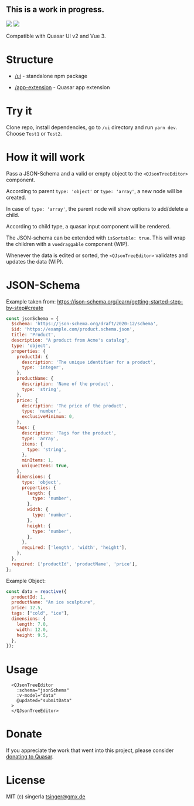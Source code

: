 ## This is a work in progress.

<img src="https://img.shields.io/npm/v/quasar-ui-json-tree-editor.svg?label=quasar-ui-json-tree-editor">
<img src="https://img.shields.io/npm/v/quasar-app-extension-json-tree-editor.svg?label=quasar-app-extension-json-tree-editor">

Compatible with Quasar UI v2 and Vue 3.

# Structure

- [/ui](ui) - standalone npm package

- [/app-extension](app-extension) - Quasar app extension

# Try it
Clone repo, install dependencies, go to `/ui` directory and run `yarn dev`.
Choose `Test1` or `Test2`.

# How it will work
Pass a JSON-Schema and a valid or empty object to the `<QJsonTreeEditor>` component. 

According to parent `type: 'object'` or `type: 'array'`, a new node will be created.

In case of `type: 'array'`, the parent node will show options to add/delete a child.

According to child type, a quasar input component will be rendered.

The JSON-schema can be extended with `isSortable: true`. This will wrap the children with a `vuedraggable` component (WIP).

Whenever the data is edited or sorted, the `<QJsonTreeEditor>` validates and updates the data (WIP).

# JSON-Schema

Example taken from:
https://json-schema.org/learn/getting-started-step-by-step#create

```js
const jsonSchema = {
  $schema: 'https://json-schema.org/draft/2020-12/schema',
  $id: 'https://example.com/product.schema.json',
  title: 'Product',
  description: "A product from Acme's catalog",
  type: 'object',
  properties: {
    productId: {
      description: 'The unique identifier for a product',
      type: 'integer',
    },
    productName: {
      description: 'Name of the product',
      type: 'string',
    },
    price: {
      description: 'The price of the product',
      type: 'number',
      exclusiveMinimum: 0,
    },
    tags: {
      description: 'Tags for the product',
      type: 'array',
      items: {
        type: 'string',
      },
      minItems: 1,
      uniqueItems: true,
    },
    dimensions: {
      type: 'object',
      properties: {
        length: {
          type: 'number',
        },
        width: {
          type: 'number',
        },
        height: {
          type: 'number',
        },
      },
      required: ['length', 'width', 'height'],
    },
  },
  required: ['productId', 'productName', 'price'],
};
```

Example Object:

```js
const data = reactive({
  productId: 1,
  productName: "An ice sculpture",
  price: 12.5,
  tags: ["cold", "ice"],
  dimensions: {
    length: 7.0,
    width: 12.0,
    height: 9.5,
  },
});
```

# Usage
```vue
  <QJsonTreeEditor
    :schema="jsonSchema"
    :v-model="data"
    @updated="submitData"
  >
  </QJsonTreeEditor>
```

# Donate

If you appreciate the work that went into this project, please consider [donating to Quasar](https://donate.quasar.dev).

# License

MIT (c) singerla <tsinger@gmx.de>
